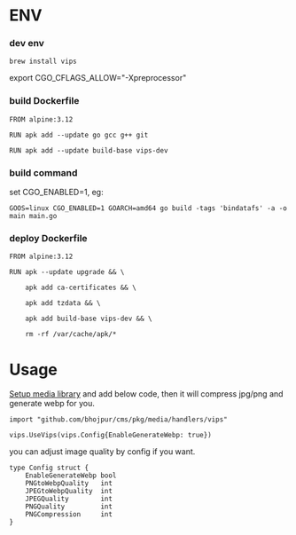 # ENV

### dev env
```brew install vips```

export CGO_CFLAGS_ALLOW="-Xpreprocessor"


### build Dockerfile
```
FROM alpine:3.12

RUN apk add --update go gcc g++ git

RUN apk add --update build-base vips-dev
```
### build command

set CGO_ENABLED=1, eg:
```
GOOS=linux CGO_ENABLED=1 GOARCH=amd64 go build -tags 'bindatafs' -a -o main main.go
```

### deploy Dockerfile

```
FROM alpine:3.12

RUN apk --update upgrade && \

    apk add ca-certificates && \
    
    apk add tzdata && \
    
    apk add build-base vips-dev && \
    
    rm -rf /var/cache/apk/*
```
 
# Usage

[Setup media library](https://github.com/bhojpur/cms/pkg/media#how-to-setup-a-media-library-and-use-media-box) and add below code, then it will compress jpg/png and generate webp for you.

```
import "github.com/bhojpur/cms/pkg/media/handlers/vips"

vips.UseVips(vips.Config{EnableGenerateWebp: true})
```

you can adjust image quality by config if you want.
```
type Config struct {
	EnableGenerateWebp bool
	PNGtoWebpQuality   int
	JPEGtoWebpQuality  int
	JPEGQuality        int
	PNGQuality         int
	PNGCompression     int
}
  ```  
